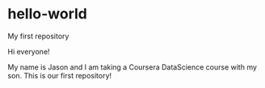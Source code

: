 # hello-world
My first repository

Hi everyone!

My name is Jason and I am taking a Coursera DataScience course with my son. This is our first repository!

